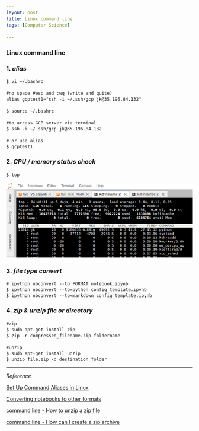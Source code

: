 ```yaml
---
layout: post
title: Linux command line
tags: [Computer Science]

---
```


### Linux command line

### 1. *alias*

```
$ vi ~/.bashrc

#no space #esc and :wq (write and quite)
alias gcptest1="ssh -i ~/.ssh/gcp jk@35.196.84.132"

$ source ~/.bashrc

#to access GCP server via terminal
$ ssh -i ~/.ssh/gcp jk@35.196.84.132

# or use alias
$ gcptest1

```

### 2. *CPU / memory status check*

```
$ top
```

![alt text](/assets/img/cpu_memory.png)


### 3. *file type convert*

```
# ipython nbconvert --to FORMAT notebook.ipynb
$ ipython nbconvert --to=python config_template.ipynb
$ ipython nbconvert --to=markdown config_template.ipynb

```

### 4. *zip & unzip file or directory*

```
#zip
$ sudo apt-get install zip
$ zip -r compressed_filename.zip foldername

#unzip
$ sudo apt-get install unzip
$ unzip file.zip -d destination_folder

```

***

*Reference*

[Set Up Command Aliases in Linux](http://www.hostingadvice.com/how-to/set-command-aliases-linuxubuntudebian/)

[Converting notebooks to other formats](https://ipython.org/ipython-doc/3/notebook/nbconvert.html)

[command line - How to unzip a zip file](https://askubuntu.com/questions/86849/how-to-unzip-a-zip-file-from-the-terminal)

[command line - How can I create a zip archive](https://askubuntu.com/questions/58889/how-can-i-create-a-zip-archive-of-a-whole-directory-via-terminal-without-hidden)
